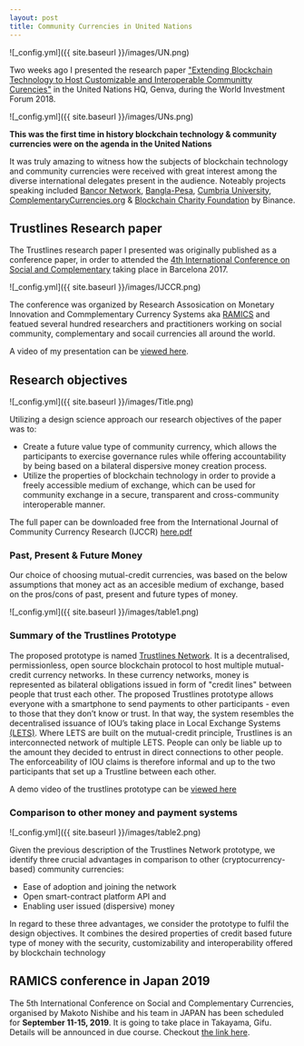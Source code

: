 ```yaml
---
layout: post
title: Community Currencies in United Nations
---
```


![_config.yml]({{ site.baseurl }}/images/UN.png)

Two weeks ago I presented the research paper ["Extending Blockchain Technology to Host Customizable and Interoperable Communitty Curencies"](https://ijccr.files.wordpress.com/2018/09/71-84-ijccr-2018-summer-friis-glaser1.pdf) in the United Nations HQ, Genva, during the World Investment Forum 2018. 

![_config.yml]({{ site.baseurl }}/images/UNs.png)

**This was the first time in history blockchain technology & community currencies were on the agenda in the United Nations**

It was truly amazing to witness how the subjects of blockchain technology and community currencies were received with great interest among the diverse international delegates present in the audience. Noteably projects speaking included [Bancor Network](https://www.bancor.network/), [Bangla-Pesa](https://www.grassrootseconomics.org/), [Cumbria University](https://www.cumbria.ac.uk/research/centres/iflas/), [ComplementaryCurrencies.org](http://complementarycurrency.org/) & [Blockchain Charity Foundation](https://www.binance.charity/) by Binance.


## Trustlines Research paper

The Trustlines research paper I presented was originally published as a conference paper, in order to attended the [4th International Conference on Social and Complementary](https://ijccr.net/2016/08/27/iv-international-conference-on-social-and-complementary-currencies-10-14-may-2017/) taking place in Barcelona 2017. 


![_config.yml]({{ site.baseurl }}/images/IJCCR.png)


The conference was organized by Research Assosication on Monetary Innovation and Commplementary Currency Systems aka [RAMICS](https://ramics.org/barcelona2017/) and featued several hundred researchers and practitioners working on social community, complementary and socail currencies all around the world. 
 
A video of my presentation can be [viewed here](https://www.youtube.com/results?search_query=trustlines+network).



## Research objectives


![_config.yml]({{ site.baseurl }}/images/Title.png)

Utilizing a design science approach our research objectives of the paper was to:

- Create a future value type of community currency, which allows the participants to exercise governance
rules while offering accountability by being based on a bilateral dispersive money creation process.
- Utilize the properties of blockchain technology in order to provide a freely accessible medium of exchange,
which can be used for community exchange in a secure, transparent and cross-community interoperable
manner.

The full paper can be downloaded free from the International Journal of Community Currency Research (IJCCR) [here.pdf](https://ijccr.files.wordpress.com/2018/09/71-84-ijccr-2018-summer-friis-glaser1.pdf)


### Past, Present & Future Money

Our choice of choosing mutual-credit currencies, was based on the below assumptions that money act as an accesible medium of exchange, based on the pros/cons of past, present and future types of money.

![_config.yml]({{ site.baseurl }}/images/table1.png)


### Summary of the Trustlines Prototype 


The proposed prototype is named [Trustlines Network](trustlines.network). It is a decentralised, permissionless, open source blockchain protocol to host multiple mutual-credit currency networks. In these currency networks, money is represented as bilateral obligations issued in form of "credit lines" between people that trust each other. The proposed Trustlines prototype
allows everyone with a smartphone to send payments to other participants - even to those that they don’t
know or trust. In that way, the system resembles the decentralised issuance of IOU’s taking place in Local Exchange
Systems [(LETS)](https://en.wikipedia.org/wiki/Local_exchange_trading_system). Where LETS are built on the mutual-credit principle, Trustlines is an interconnected network of multiple LETS. People can only be liable up to the amount they decided to entrust in direct connections to other people. The enforceability of IOU claims is therefore informal and up to the two participants that set up a Trustline between each other. 

A demo video of the trustlines prototype can be [viewed here](https://www.youtube.com/watch?v=CgufxZ4Srwk&t=2s) 


### Comparison to other money and payment systems


![_config.yml]({{ site.baseurl }}/images/table2.png)


Given the previous description of the Trustlines Network prototype, we identify three crucial advantages in comparison
to other (cryptocurrency-based) community currencies: 

- Ease of adoption and joining the network
- Open smart-contract platform API and
- Enabling user issued (dispersive) money 

In regard to these three advantages, we consider the prototype to fulfil the design objectives. It combines the desired properties of credit based future type of money with the security, customizability
and interoperability offered by blockchain technology


## RAMICS conference in Japan 2019

The 5th International Conference on Social and Complementary Currencies, organised by Makoto Nishibe and his team in JAPAN has been scheduled for **September 11-15, 2019**. It is going to take place in Takayama, Gifu. Details will be announced in due course. Checkout [the link here]([The (https://ramics.org/2018/01/05/japan-2019-our-next-conference/)). 






